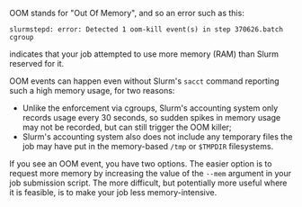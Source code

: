 OOM stands for \"Out Of Memory\", and so an error such as this:

    slurmstepd: error: Detected 1 oom-kill event(s) in step 370626.batch cgroup

indicates that your job attempted to use more memory (RAM) than Slurm
reserved for it.  

OOM events can happen even without Slurm\'s `sacct` command reporting
such a high memory usage, for two reasons:

-   Unlike the enforcement via cgroups, Slurm\'s accounting system only
    records usage every 30 seconds, so sudden spikes in memory usage may
    not be recorded, but can still trigger the OOM killer;
-   Slurm\'s accounting system also does not include any temporary files
    the job may have put in the memory-based `/tmp` or `$TMPDIR`
    filesystems.

If you see an OOM event, you have two options. The easier option is to
request more memory by increasing the value of the `--mem` argument in
your job submission script. The more difficult, but potentially more
useful where it is feasible, is to make your job less memory-intensive.
